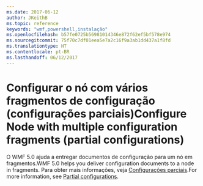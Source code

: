 ```yaml
---
ms.date: 2017-06-12
author: JKeithB
ms.topic: reference
keywords: "wmf,powershell,instalação"
ms.openlocfilehash: b57fe0725b56981014346e872f62ef5bf578e974
ms.sourcegitcommit: 75f70c7df01eea5e7a2c16f9a3ab1dd437a1f8fd
ms.translationtype: HT
ms.contentlocale: pt-BR
ms.lasthandoff: 06/12/2017
---
```

# <a name="configure-node-with-multiple-configuration-fragments-partial-configurations"></a><span data-ttu-id="7d94c-102">Configurar o nó com vários fragmentos de configuração (configurações parciais)</span><span class="sxs-lookup"><span data-stu-id="7d94c-102">Configure Node with multiple configuration fragments (partial configurations)</span></span>

<span data-ttu-id="7d94c-103">O WMF 5.0 ajuda a entregar documentos de configuração para um nó em fragmentos.</span><span class="sxs-lookup"><span data-stu-id="7d94c-103">WMF 5.0 helps you deliver configuration documents to a node in fragments.</span></span> <span data-ttu-id="7d94c-104">Para obter mais informações, veja [Configurações parciais](https://msdn.microsoft.com/powershell/dsc/partialconfigs).</span><span class="sxs-lookup"><span data-stu-id="7d94c-104">For more information, see [Partial configurations](https://msdn.microsoft.com/powershell/dsc/partialconfigs).</span></span>

